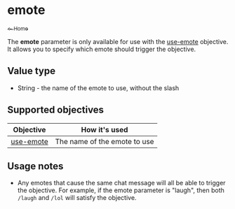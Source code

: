 # emote

<a href="../index.md"><sub>← Home</sub></a>

The **emote** parameter is only available for use with the [use-emote](../objectives/use-emote.md) objective. It allows you to specify which emote should trigger the objective.

## Value type

* String - the name of the emote to use, without the slash

## Supported objectives

| Objective | How it's used |
|---|---|
| [use-emote](../objectives/use-emote.md) | The name of the emote to use |

## Usage notes

* Any emotes that cause the same chat message will all be able to trigger the objective. For example, if the emote parameter is "laugh", then both `/laugh` and `/lol` will satisfy the objective.
